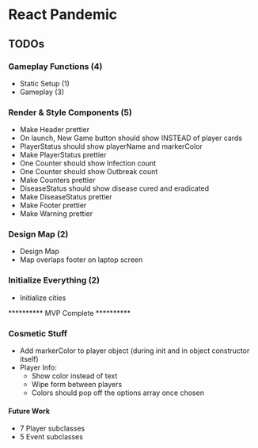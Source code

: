 # React Pandemic

## TODOs

### Gameplay Functions (4)
- Static Setup (1)
- Gameplay (3)

### Render & Style Components (5)
- Make Header prettier
- On launch, New Game button should show INSTEAD of player cards
- PlayerStatus should show playerName and markerColor
- Make PlayerStatus prettier
- One Counter should show Infection count
- One Counter should show Outbreak count
- Make Counters prettier
- DiseaseStatus should show disease cured and eradicated
- Make DiseaseStatus prettier
- Make Footer prettier
- Make Warning prettier

### Design Map (2)
- Design Map
- Map overlaps footer on laptop screen

### Initialize Everything (2)
- Initialize cities

********** MVP Complete **********

### Cosmetic Stuff
- Add markerColor to player object (during init and in object constructor itself)
- Player Info:
    - Show color instead of text
    - Wipe form between players
    - Colors should pop off the options array once chosen

#### Future Work
- 7 Player subclasses
- 5 Event subclasses